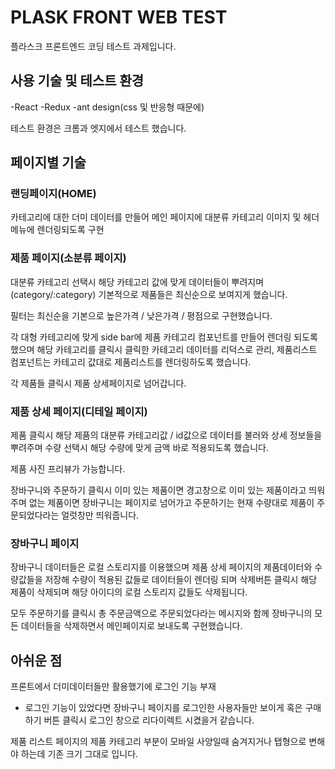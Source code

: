 # PLASK FRONT WEB TEST

플라스크 프론트엔드 코딩 테스트 과제입니다.

## 사용 기술 및 테스트 환경

-React
-Redux
-ant design(css 및 반응형 때문에)

테스트 환경은 크롬과 엣지에서 테스트 했습니다.

## 페이지별 기술

### 랜딩페이지(HOME)

카테고리에 대한 더미 데이터를 만들어 메인 페이지에 대분류 카테고리 이미지 및 헤더메뉴에 렌더링되도록 구현 

### 제품 페이지(소분류 페이지)

대분류 카테고리 선택시 해당 카테고리 값에 맞게 데이터들이 뿌려지며 (category/:category) 기본적으로 제품들은 최신순으로 보여지게 했습니다.

필터는 최신순을 기본으로 높은가격 / 낮은가격 / 평점으로 구현했습니다.

각 대형 카테고리에 맞게 side bar에 제품 카테고리 컴포넌트를 만들어 렌더링 되도록 했으며 해당 카테고리를 클릭시
클릭한 카테고리 데이터를 리덕스로 관리, 제품리스트 컴포넌트는 카테고리 값대로 제품리스트를 렌더링하도록 했습니다.

각 제품들 클릭시 제품 상세페이지로 넘어갑니다.

### 제품 상세 페이지(디테일 페이지)

제품 클릭시 해당 제품의 대분류 카테고리값 / id값으로 데이터를 불러와 상세 정보들을 뿌려주며
수량 선택시 해당 수량에 맞게 금액 바로 적용되도록 했습니다.

제품 사진 프리뷰가 가능합니다.

장바구니와 주문하기 클릭시 이미 있는 제품이면 경고창으로 이미 있는 제품이라고 띄워주며 없는 제품이면 
장바구니는 페이지로 넘어가고 주문하기는 현재 수량대로 제품이 주문되었다라는 얼럿창만 띄워줍니다.

### 장바구니 페이지

장바구니 데이터들은 로컬 스토리지를 이용했으며 제품 상세 페이지의 제품데이터와 수량값들을 저장해 수량이 적용된 값들로
데이터들이 렌더링 되며 삭제버튼 클릭시 해당 제품이 삭제되며 해당 아이디의 로컬 스토리지 값들도 삭제됩니다.

모두 주문하기를 클릭시 총 주문금액으로 주문되었다라는 메시지와 함께 장바구니의 모든 데이터들을 삭제하면서 메인페이지로
보내도록 구현했습니다.

## 아쉬운 점

프론트에서 더미데이터들만 활용했기에 로그인 기능 부재
- 로그인 기능이 있었다면 장바구니 페이지를 로그인한 사용자들만 보이게 혹은 구매하기 버튼 클릭시 로그인 창으로 리다이렉트 시켰을거 같습니다.

제품 리스트 페이지의 제품 카테고리 부분이 모바일 사양일때 숨겨지거나 탭형으로 변해야 하는데 기존 크기 그대로 입니다.



